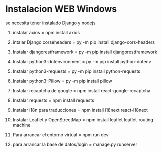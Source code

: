 # Instalacion WEB Windows

se necesita tener instalado Django y nodejs

1. instalar axios = npm install axios

2. intalar Django corseheaders = py -m pip install django-cors-headers 

3. Instalar djangorestframework = py -m pip install djangorestframework

4. Instalar python3-dotenvironment = py -m pip install python-dotenv

5. Instalar python3-requests = py -m pip install python-requests

6. Instalar python3-Pillow = py -m pip install pillow

7. Instalar recaptcha de google = npm install react-google-recaptcha

8. Instalar requests = npm install requests

9. Instalar i18n para traducciones = npm install i18next react-i18next

10. Instalar Leaflet y OpenStreetMap = npm install leaflet leaflet-routing-machine

11. Para arrancar el entorno virtual = npm run dev

12. para arrancar la base de datos/login = manage.py runserver 

